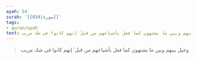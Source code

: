 ```yaml
---
ayah: 54
surah: '[[034|سورة]]'
tags:
- quran/ayah
text: وحيل بينهم وبين ما يشتهون كما فعل بأشياعهم من قبل ۚ إنهم كانوا في شك مريب
---
```

> وحيل بينهم وبين ما يشتهون كما فعل بأشياعهم من قبل ۚ إنهم كانوا في شك مريب
